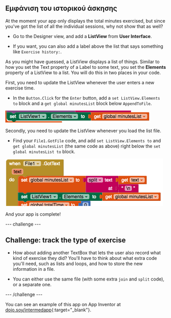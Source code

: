 ## Εμφάνιση του ιστορικού άσκησης

At the moment your app only displays the total minutes exercised, but since you've got the list of all the individual sessions, why not show that as well?

+ Go to the Designer view, and add a **ListView** from **User Interface**.

+ If you want, you can also add a label above the list that says something like `Exercise history:`.

As you might have guessed, a ListView displays a list of things. Similar to how you set the Text property of a Label to some text, you set the **Elements** property of a ListView to a list. You will do this in two places in your code.

First, you need to update the ListView whenever the user enters a new exercise time.

+ In the `Button.Click` for the `Enter` button, add a `set ListView.Elements to` block and a `get global minutesList` block below `AppendToFile`.

![](images/s8UpdateListViewEls.png)

Secondly, you need to update the ListView whenever you load the list file.

+ Find your `File1.GotFile` code, and add `set ListView.Elements to` and `get global minutesList` (the same code as above) right below the `set global minutesList to` block.

![](images/s8SetListViewEls.png)

And your app is complete!

--- challenge ---

## Challenge: track the type of exercise

+ How about adding another TextBox that lets the user also record what kind of exercise they did? You'll have to think about what extra code you'll need, such as lists and loops, and how to store the new information in a file.

+ You can either use the same file (with some extra `join` and `split` code), or a separate one.

--- /challenge ---

You can see an example of this app on App Inventor at [dojo.soy/intermedapp](http://dojo.soy/intermedapp){:target="_blank"}.
